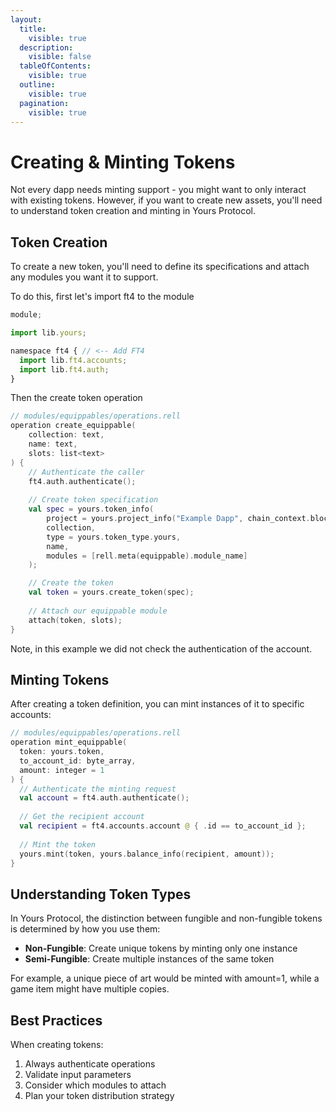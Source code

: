 ```yaml
---
layout:
  title:
    visible: true
  description:
    visible: false
  tableOfContents:
    visible: true
  outline:
    visible: true
  pagination:
    visible: true
---
```


# Creating & Minting Tokens

Not every dapp needs minting support - you might want to only interact with existing tokens. However, if you want to create new assets, you'll need to understand token creation and minting in Yours Protocol.

## Token Creation

To create a new token, you'll need to define its specifications and attach any modules you want it to support.

To do this, first let's import ft4 to the module



```javascript
module;

import lib.yours;

namespace ft4 { // <-- Add FT4
  import lib.ft4.accounts;
  import lib.ft4.auth;
}
```

Then the create token operation

```kotlin
// modules/equippables/operations.rell
operation create_equippable(
    collection: text,
    name: text,
    slots: list<text>
) {
    // Authenticate the caller
    ft4.auth.authenticate();
    
    // Create token specification
    val spec = yours.token_info(
        project = yours.project_info("Example Dapp", chain_context.blockchain_rid),
        collection,
        type = yours.token_type.yours,
        name,
        modules = [rell.meta(equippable).module_name]
    );

    // Create the token
    val token = yours.create_token(spec);
    
    // Attach our equippable module
    attach(token, slots);
}
```

Note, in this example we did not check the authentication of the account.

## Minting Tokens

After creating a token definition, you can mint instances of it to specific accounts:

```kotlin
// modules/equippables/operations.rell
operation mint_equippable(
  token: yours.token,
  to_account_id: byte_array,
  amount: integer = 1
) {
  // Authenticate the minting request
  val account = ft4.auth.authenticate();
  
  // Get the recipient account
  val recipient = ft4.accounts.account @ { .id == to_account_id };
  
  // Mint the token
  yours.mint(token, yours.balance_info(recipient, amount));
}
```

## Understanding Token Types

In Yours Protocol, the distinction between fungible and non-fungible tokens is determined by how you use them:

* **Non-Fungible**: Create unique tokens by minting only one instance
* **Semi-Fungible**: Create multiple instances of the same token

For example, a unique piece of art would be minted with amount=1, while a game item might have multiple copies.

## Best Practices

When creating tokens:

1. Always authenticate operations
2. Validate input parameters
3. Consider which modules to attach
4. Plan your token distribution strategy
